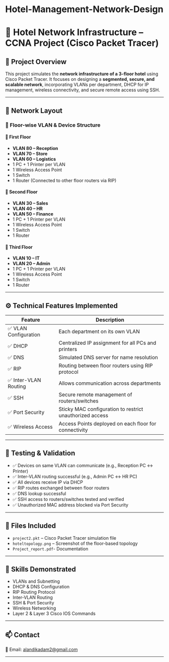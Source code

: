 # Hotel-Management-Network-Design
# 🏨 Hotel Network Infrastructure – CCNA Project (Cisco Packet Tracer)

## 📘 Project Overview

This project simulates the **network infrastructure of a 3-floor hotel** using Cisco Packet Tracer. It focuses on designing a **segmented, secure, and scalable network**, incorporating VLANs per department, DHCP for IP management, wireless connectivity, and secure remote access using SSH.

---

## 🧱 Network Layout

### 🏢 Floor-wise VLAN & Device Structure

#### 🔹 First Floor
- **VLAN 80 – Reception**
- **VLAN 70 – Store**
- **VLAN 60 – Logistics**
- 1 PC + 1 Printer per VLAN
- 1 Wireless Access Point
- 1 Switch
- 1 Router (Connected to other floor routers via RIP)

#### 🔹 Second Floor
- **VLAN 30 – Sales**
- **VLAN 40 – HR**
- **VLAN 50 – Finance**
- 1 PC + 1 Printer per VLAN
- 1 Wireless Access Point
- 1 Switch
- 1 Router

#### 🔹 Third Floor
- **VLAN 10 – IT**
- **VLAN 20 – Admin**
- 1 PC + 1 Printer per VLAN
- 1 Wireless Access Point
- 1 Switch
- 1 Router

---

## ⚙️ Technical Features Implemented

| Feature | Description |
|--------|-------------|
| ✅ VLAN Configuration | Each department on its own VLAN |
| ✅ DHCP | Centralized IP assignment for all PCs and printers |
| ✅ DNS | Simulated DNS server for name resolution |
| ✅ RIP | Routing between floor routers using RIP protocol |
| ✅ Inter-VLAN Routing | Allows communication across departments |
| ✅ SSH | Secure remote management of routers/switches |
| ✅ Port Security | Sticky MAC configuration to restrict unauthorized access |
| ✅ Wireless Access | Access Points deployed on each floor for connectivity |

---

## 🧪 Testing & Validation

- ✅ Devices on same VLAN can communicate (e.g., Reception PC ↔ Printer)
- ✅ Inter-VLAN routing successful (e.g., Admin PC ↔ HR PC)
- ✅ All devices receive IP via DHCP
- ✅ RIP routes exchanged between floor routers
- ✅ DNS lookup successful
- ✅ SSH access to routers/switches tested and verified
- ✅ Unauthorized MAC address blocked via Port Security

---

## 📁 Files Included

- `project2.pkt` – Cisco Packet Tracer simulation file
- `hoteltopology.png` – Screenshot of the floor-based topology
- `Project_report.pdf`- Documentation
---

## 💼 Skills Demonstrated

- VLANs and Subnetting  
- DHCP & DNS Configuration  
- RIP Routing Protocol  
- Inter-VLAN Routing  
- SSH & Port Security  
- Wireless Networking  
- Layer 2 & Layer 3 Cisco IOS Commands  

---

## 📫 Contact

📧 Email: alandikadam2@gmail.com


---

